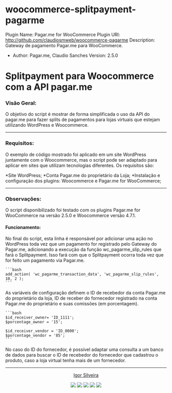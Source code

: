 # woocommerce-splitpayment-pagarme

Plugin Name: Pagar.me for WooCommerce
Plugin URI: http://github.com/claudiosmweb/woocommerce-pagarme
Description: Gateway de pagamento Pagar.me para WooCommerce.
 * Author: Pagar.me, Claudio Sanches
 Version: 2.5.0

# Splitpayment para Woocommerce com a API pagar.me

### Visão Geral:

O objetivo do script é mostrar de forma simplificada o uso da API do pagar.me para fazer splits de pagamentos para lojas virtuais que estejam utilizando WordPress e Woocommerce.

******
### Requisitos:

O exemplo de código mostrado foi aplicado em um site WordPress juntamente com o Woocommerce, mas o script pode ser adaptado para aplicar em sites que utilizam tecnologias diferentes. Os requisitos são:

*Site WordPress;
*Conta Pagar.me do proprietário da Loja;
*Instalação e configuração dos plugins: Woocommerce e Pagar.me for WooCommerce;

******
### Observações:

O script disponibilizado foi testado com os plugins Pagar.me for WooCommerce na versão 2.5.0 e Woocommerce versão 4.7.1.

#### Funcionamento:

No final do script, esta linha é responsável por adicionar uma ação no WordPress toda vez que um pagamento for registrado pelo Gateway do Pagar.me, adicionando a execução da função wc_pagarme_slip_rules que fará o Splitpayment. Isso fará com que o Splitpayment ocorra toda vez que for feito um pagamento via Pagar.me.

    ```bash
    add_action( 'wc_pagarme_transaction_data', 'wc_pagarme_slip_rules', 10, 2 );
    ```

As variáveis de configuração definem o ID de recebedor da conta Pagar.me do proprietário da loja, ID de receber do fornecedor registrado na conta Pagar.me do proprietário e suas comissões (em porcentagem).

    ```bash
    $id_receiver_owner= 'ID_1111';
    $porcentage_owner = '15';

    $id_receiver_vendor = 'ID_0000';
    $porcentage_vendor = '85';
    ```

No caso do ID do fornecedor, é possível adaptar uma consulta a um banco de dados para buscar o ID de recebedor do fornecedor que cadastrou o produto, caso a loja virtual tenha mais de um fornecedor.

******
<p align="center"><a href="https://github.com/igorzs" target="_blank">Igor Silveira</a></p>
<p align="center">
<a href="https://www.linkedin.com/in/igor-zollim/" target="_blank"><img src="https://img.shields.io/badge/-Igor%20Silveira-2978b5?style=flat-square&logo=Linkedin&logoColor=white&link=https://www.linkedin.com/in/igor-zollim/"/></a>
<a href="mailto:igorzollimsilveira@gmail.com"><img src="https://img.shields.io/badge/-igorzollimsilveira@gmail.com-2978b5?style=flat-square&logo=Gmail&logoColor=white&link=mailto:igorzollimsilveira@gmail.com"/></a>
<a href="https://www.facebook.com/igor.zollim/"><img src="https://img.shields.io/badge/-Facebook-2978b5?style=flat-square&logo=Facebook&logoColor=white&link=https://www.facebook.com/igor.zollim/"/></a>
<a href="https://www.instagram.com/igor.zollim/"><img src="https://img.shields.io/badge/-Instagram-2978b5?style=flat-square&logo=Instagram&logoColor=white&link=https://www.instagram.com/igor.zollim/"/></a>
<a href="https://igorzs.github.io/portfolio/"><img src="https://img.shields.io/badge/-Acessar%20Portf%C3%B3lio-2978b5?style=flat-square&logo=github&logoColor=white&link=https://igorzs.github.io/portfolio/"/></a>
</p>
